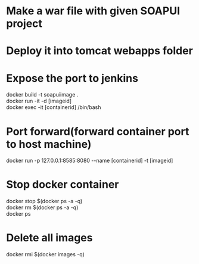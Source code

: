 # Make a war file with given SOAPUI project
# Deploy it into tomcat webapps folder
# Expose the port to jenkins

docker build -t soapuiimage .  
docker run -it -d  [imageid]  
docker exec -it [containerid] /bin/bash
  
# Port forward(forward container port to host machine)
docker run -p 127.0.0.1:8585:8080 --name [containerid] -t [imageid]

# Stop docker container
docker stop $(docker ps -a -q)  
docker rm $(docker ps -a -q)  
docker ps  

# Delete all images
docker rmi $(docker images -q)